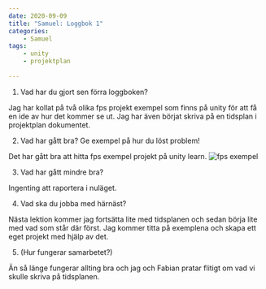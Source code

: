 ```yaml
---
date: 2020-09-09
title: "Samuel: Loggbok 1"
categories: 
    - Samuel
tags:
    - unity
    - projektplan
    
---
```


 1. Vad har du gjort sen förra loggboken?
 
 Jag har kollat på två olika fps projekt exempel som finns på unity för att få en ide av hur det kommer se ut.
Jag har även börjat skriva på en tidsplan i projektplan dokumentet.


 2. Vad har gått bra? Ge exempel på hur du löst problem!

Det har gått bra att hitta fps exempel projekt på unity learn.
 ![fps exempel](https://imgur.com/a/dZjyP4k)

 3. Vad har gått mindre bra?

Ingenting att raportera i nuläget.

4. Vad ska du jobba med härnäst?

Nästa lektion kommer jag fortsätta lite med tidsplanen och sedan börja lite med vad som står där först. Jag kommer titta på exemplena och skapa ett eget projekt med hjälp av det.

5. (Hur fungerar samarbetet?)

Än så länge fungerar allting bra och jag och Fabian pratar flitigt om vad vi skulle skriva på tidsplanen.
